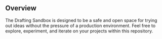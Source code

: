 ## Overview

The Drafting Sandbox is designed to be a safe and open space for trying out ideas without the pressure of a production 
environment. Feel free to explore, experiment, and iterate on your projects within this repository.
